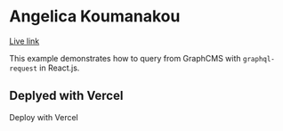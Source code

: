 # Angelica Koumanakou

[Live link](https://angelicakoumanakou.com)

This example demonstrates how to query from GraphCMS with `graphql-request` in React.js.

## Deplyed with Vercel

Deploy with Vercel
